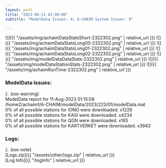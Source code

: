 ```yaml
---
layout: post
title: "2023-08-11 02:00:00"
subtitle: "ModelData Issues: 4; A-CHAIM System Issues: 0"

---
```


![]({{ "/assets/img/achaimDataStatsShort-2322302.png" | relative_url }})
![]({{ "/assets/img/achaimDataStatsLong00-2322302.png" | relative_url }})
![]({{ "/assets/img/achaimDataStatsLong01-2322302.png" | relative_url }})
![]({{ "/assets/img/achaimDataStatsLong02-2322302.png" | relative_url }})
![]({{ "/assets/img/modelDataDataStats-2322302.png" | relative_url }})
![]({{ "/assets/img/modelDataStationStats-2322302.png" | relative_url }})
![]({{ "/assets/img/achaimRunTime-2322302.png" | relative_url }})


### ModelData Issues:  
  
{: .box-warning}  
 ModelData report for 11-Aug-2023 01:15:08   
 /home2/achaim1/A-CHAIM/modelData/2023/223/01/modelData.mat   
 0% of all possible stations for IONO were downloaded. x1229   
 0% of all possible stations for KASI were downloaded. x4234   
 0% of all possible stations for QGN were downloaded. x165   
 0% of all possible stations for KARTVERKET were downloaded. x3943   
  


### Logs:  
  
{: .box-note}  
[Logs.zip]({{ "/assets/other/logs.zip" | relative_url }})  
[Log Info]({{ "/logInfo" | relative_url }})  
